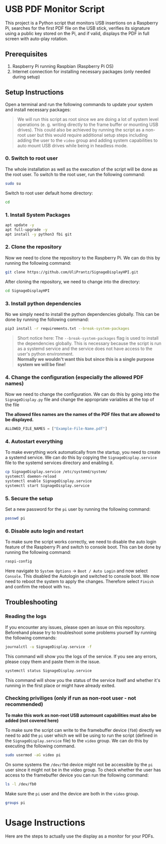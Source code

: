 # USB PDF Monitor Script

This project is a Python script that monitors USB insertions on a Raspberry Pi, searches for the first PDF file on the USB stick, verifies its signature using a public key stored on the Pi, and if valid, displays the PDF in full screen with auto-play rotation.

## Prerequisites

1. Raspberry Pi running Raspbian (Raspberry Pi OS)
2. Internet connection for installing necessary packages (only needed during setup)

## Setup Instructions

Open a terminal and run the following commands to update your system and install necessary packages:

> We will run this script as root since we are doing a lot of system level operations (e. g. writing directly to the frame buffer or mounting USB drives). This could also be achieved by running the script as a non-root user but this would require additional setup steps including adding the user to the `video` group and adding system capabilities to auto mount USB drives while being in headless mode.

### 0. Switch to root user

The whole installation as well as the execution of the script will be done as the root user. To switch to the root user, run the following command:

```bash
sudo su
```

Switch to root user default home directory:

```bash 
cd 
```

### 1. Install System Packages

```bash
apt update -y
apt full-upgrade -y
apt install -y python3 fbi git 
```

### 2. Clone the repository

Now we need to clone the repository to the Raspberry Pi. We can do this by running the following command:

```bash
git clone https://github.com/UliPrantz/SignageDisplayHPI.git
```

After cloning the repository, we need to change into the directory:

```bash
cd SignageDisplayHPI
```

### 3. Install python dependencies

No we simply need to install the python dependencies globally. This can be done by running the following command:

```bash
pip3 install -r requirements.txt --break-system-packages
```

> Short notice here: The `--break-system-packages` flag is used to install the dependencies globally. This is necessary because the script is run as a systemd service and the service does not have access to the user's python environment. </br> 
> **Normally we wouldn't want this but since this is a single purpose system we will be fine!**

### 4. Change the configuration (especially the allowed PDF names)

Now we need to change the configuration. We can do this by going into the `SignageDisplay.py` file and change the appropriate variables at the top of the file

**The allowed files names are the names of the PDF files that are allowed to be displayed.**
```python
ALLOWED_FILE_NAMES = ["Example-File-Name.pdf"] 
```

### 4. Autostart everything

To make everything work automatically from the startup, you need to create a systemd service. We can do this by copying the `SignageDisplay.service` file to the systemd services directory and enabling it.

```bash
cp SignageDisplay.service /etc/systemd/system/
systemctl daemon-reload
systemctl enable SignageDisplay.service
systemctl start SignageDisplay.service
```

### 5. Secure the setup

Set a new password for the `pi` user by running the following command:

```bash
passwd pi
```

### 6. Disable auto login and restart

To make sure the script works correctly, we need to disable the auto login feature of the Raspberry Pi and switch to console boot. This can be done by running the following command:

```bash
raspi-config
```

Here navigate to `System Options` -> `Boot / Auto Login` and now select `Console`. This disabled the Autologin and switched to console boot. We now need to reboot the system to apply the changes. Therefore select `Finish` and confirm the reboot with `Yes`.

## Troubleshooting

### Reading the logs

If you encounter any issues, please open an issue on this repository.
Beforehand please try to troubleshoot some problems yourself by running the following commands:

```bash
journalctl -u SignageDisplay.service -f
```

This command will show you the logs of the service. If you see any errors, please copy them and paste them in the issue.

```bash
systemctl status SignageDisplay.service
```

This command will show you the status of the service itself and whether it's running in the first place or might have already exited.

### Checking priviliges (only if run as non-root user - not recommended)

**To make this work as non-root USB automount capabilities must also be added (not covered here)**

To make sure the script can write to the framebuffer device (`fb0`) directly we need to add the `pi` user which we will be using to run the script (defined in the `SignageDisplay.service` file) to the `video` group. We can do this by executing the following command.

```bash
sudo usermod -aG video pi
```

On some systems the `/dev/fb0` device might not be accessible by the `pi` user since it might not be in the video group. To check whether the user has access to the framebuffer device you can run the following command:

```bash
ls -l /dev/fb0
```

Make sure the `pi` user and the device are both in the `video` group.

```bash
groups pi
```

# Usage Instructions

Here are the steps to actually use the display as a monitor for your PDFs.

> 



